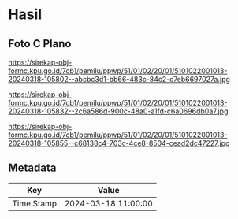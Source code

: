 # Hasil

## Foto C Plano

https://sirekap-obj-formc.kpu.go.id/7cb1/pemilu/ppwp/51/01/02/20/01/5101022001013-20240318-105802--abcbc3d1-bb66-483c-84c2-c7eb6697027a.jpg

https://sirekap-obj-formc.kpu.go.id/7cb1/pemilu/ppwp/51/01/02/20/01/5101022001013-20240318-105832--2c6a586d-900c-48a0-a1fd-c6a0696db0a7.jpg

https://sirekap-obj-formc.kpu.go.id/7cb1/pemilu/ppwp/51/01/02/20/01/5101022001013-20240318-105855--c68138c4-703c-4ce8-8504-cead2dc47227.jpg


## Metadata

| Key        | Value               |
| ---------- | ------------------- |
| Time Stamp | 2024-03-18 11:00:00 |




